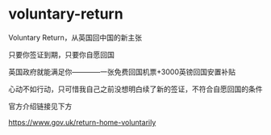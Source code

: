# voluntary-return
Voluntary Return，从英国回中国的新主张

只要你签证到期，只要你自愿回国

英国政府就能满足你————一张免费回国机票+3000英镑回国安置补贴

心动不如行动，只可惜我自己之前没想明白续了新的签证，不符合自愿回国的条件

官方介绍链接见下方

https://www.gov.uk/return-home-voluntarily
